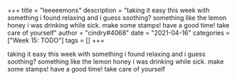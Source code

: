 +++
title = "leeeeemons"
description = "taking it easy this week with something i found relaxing and i guess soothing? something like the lemon honey i was drinking while sick. make some stamps! have a good time! take care of yourself"
author = "cindry#4068"
date = "2021-04-16"
categories = ["Week 15: TODO"]
tags = []
+++

taking it easy this week with something i found relaxing and i guess soothing? something like the lemon honey i was drinking while sick. make some stamps! have a good time! take care of yourself
